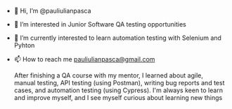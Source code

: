 - 👋 Hi, I’m @pauliulianpasca
- 👀 I’m interested in Junior Software QA testing opportunities 
- 🌱 I’m currently interested to learn automation testing with Selenium and Pyhton 
- 📫 How to reach me pauliulianpasca@gmail.com

  After finishing a QA course with my mentor, I learned about agile, manual testing, API testing (using Postman), writing bug reports and test cases, and automation testing (using Cypress). I'm always keen to learn and improve myself, and I see myself curious about learning new things

  


  

<!---
pauliulianpasca/pauliulianpasca is a ✨ special ✨ repository because its `README.md` (this file) appears on your GitHub profile.
You can click the Preview link to take a look at your changes.
--->
